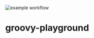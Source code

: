 ![example workflow](https://github.com/jmayday/groovy-playground/actions/workflows/maven.yml/badge.svg)

# groovy-playground